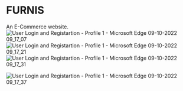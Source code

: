 # FURNIS
An E-Commerce website.
![User Login and Registartion - Profile 1 - Microsoft​ Edge 09-10-2022 09_17_07](https://user-images.githubusercontent.com/108874529/194737099-5f6ea279-cfab-4163-8d76-d39c07e7d805.png)
![User Login and Registartion - Profile 1 - Microsoft​ Edge 09-10-2022 09_17_21](https://user-images.githubusercontent.com/108874529/194737181-4d453963-b47c-4fdc-9866-5fc932ca9c74.png)
![User Login and Registartion - Profile 1 - Microsoft​ Edge 09-10-2022 09_17_31](https://user-images.githubusercontent.com/108874529/194737184-d3da9580-e0d4-42bb-9a6c-901653f827de.png)

![User Login and Registartion - Profile 1 - Microsoft​ Edge 09-10-2022 09_17_37](https://user-images.githubusercontent.com/108874529/194737014-0f42a68d-4d3f-4ef0-8a66-4926d23982cd.png)







